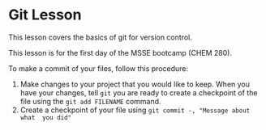 # Git Lesson

This lesson covers the basics of git for version control.

This lesson is for the first day of the MSSE bootcamp (CHEM 280).

To make a commit of your files, follow this procedure:
1.  Make changes to your project that you would like to keep.
When you have your changes, tell `git` you are ready to create a checkpoint of the file using the `git add FILENAME` command.
3. Create a checkpoint of your file using `git commit -, "Message about what  you did"`